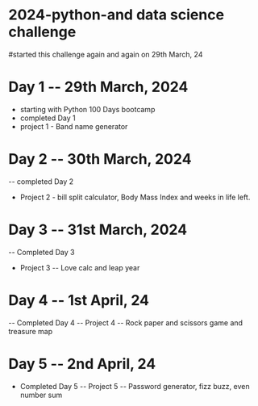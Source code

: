 # 2024-python-and data science challenge
#started this challenge again and again on 29th March, 24

# Day 1 -- 29th March, 2024
- starting with Python 100 Days bootcamp
- completed Day 1 
- project 1 - Band name generator

# Day 2 -- 30th March, 2024
-- completed Day 2
- Project 2 - bill split calculator, Body Mass Index and weeks in life left.

# Day 3 -- 31st March, 2024
-- Completed Day 3
- Project 3 -- Love calc and leap year 

# Day 4 -- 1st April, 24
-- Completed Day 4
-- Project 4 -- Rock paper and scissors game and treasure map

# Day 5 -- 2nd April, 24
- Completed Day 5
-- Project 5 -- Password generator, fizz buzz, even number sum